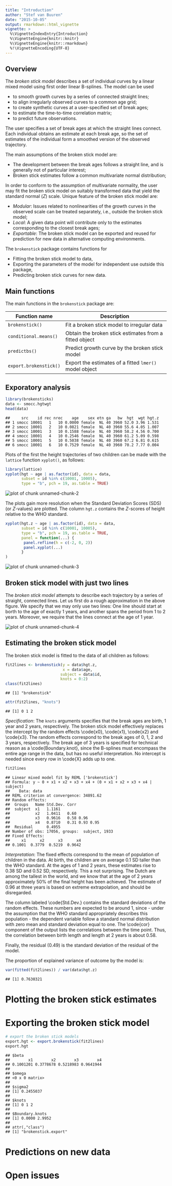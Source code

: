 ```yaml
---
title: "Introduction"
author: "Stef van Buuren"
date: "2015-10-05"
output: rmarkdown::html_vignette
vignette: >
  %\VignetteIndexEntry{Introduction}
  %\VignetteEngine{knitr::knitr}
  %\VignetteEngine{knitr::rmarkdown}
  %!\VignetteEncoding{UTF-8}
---
```


## Overview

The *broken stick model* describes a set of individual curves by a linear mixed model using first order linear B-splines. The model can be used

- to smooth growth curves by a series of connected straight lines;
- to align irregularly observed curves to a common age grid;
- to create synthetic curves at a user-specified set of break ages;
- to estimate the time-to-time correlation matrix;
- to predict future observations.

The user specifies a set of break ages at which the straight lines connect. Each individual obtains an estimate at each break age, so the set of estimates of the individual form a smoothed version of the observed trajectory. 

The main assumptions of the broken stick model are: 

- The development between the break ages follows a straight line, and is generally not of particular interest;
- Broken stick estimates follow a common multivariate normal distribution;

In order to conform to the assumption of multivariate normality, the user may fit the broken stick model on suitably transformed data that yield the standard normal ($Z$) scale. Unique feature of the broken stick model are:

- *Modular*: Issues related to nonlinearities of the growth curves in the observed scale can be treated separately, i.e., outside the broken stick model;
- *Local*: A given data point will contribute only to the estimates corresponding to the closest break ages;
- *Exportable*: The broken stick model can be exported and reused for prediction for new data in alternative computing environments.

The `brokenstick` package contains functions for

- Fitting the broken stick model to data, 
- Exporting the parameters of the model for independent use outside this package,
- Predicting broken stick curves for new data.

## Main functions

The main functions in the `brokenstick` package are:

Function name        | Description
---------------------|---------------------------------
`brokenstick()`      | Fit a broken stick model to irregular data
`conditional.means()` | Obtain the broken stick estimates from a fitted object
`predictbs()`          | Predict growth curve by the broken stick model
`export.brokenstick()` | Export the estimates of a fitted `lmer()` model object

## Exporatory analysis


```r
library(brokensticks)
data <- smocc.hgtwgt
head(data)
```

```
##     src    id rec nrec    age    sex etn ga   bw  hgt  wgt hgt.z
## 1 smocc 10001   1   10 0.0000 female  NL 40 3960 52.0 3.96 1.531
## 2 smocc 10001   2   10 0.0821 female  NL 40 3960 55.6 4.05 1.007
## 3 smocc 10001   3   10 0.1588 female  NL 40 3960 58.2 4.56 0.700
## 4 smocc 10001   4   10 0.2546 female  NL 40 3960 61.2 5.09 0.598
## 5 smocc 10001   5   10 0.5038 female  NL 40 3960 67.2 6.81 0.615
## 6 smocc 10001   6   10 0.7529 female  NL 40 3960 70.2 7.77 0.004
```

Plots of the first the height trajectories of two children can be made with the `lattice` function `xyplot()`, as follows:


```r
library(lattice)
xyplot(hgt ~ age | as.factor(id), data = data, 
	   subset = id %in% c(10001, 10005), 
	   type = "b", pch = 19, as.table = TRUE)
```

![plot of chunk unnamed-chunk-2](figure/unnamed-chunk-2-1.png) 

The plots gain more resolution when the Standard Deviation Scores (SDS) (or $Z$-values) are plotted. The column `hgt.z` contains the $Z$-scores of height relative to the WHO standard.


```r
xyplot(hgt.z ~ age | as.factor(id), data = data, 
	   subset = id %in% c(10001, 10005), 
	   type = "b", pch = 19, as.table = TRUE,
	   panel = function(...) {
	   	panel.refline(h = c(-2, 0, 2))
	   	panel.xyplot(...)
	   }
)
```

![plot of chunk unnamed-chunk-3](figure/unnamed-chunk-3-1.png) 


## Broken stick model with just two lines

The *broken stick model* attempts to describe each trajectory by a series of straight, connected lines. Let us first do a rough approximation in the above figure. We specify that we may only use two lines: One line should start at borth to the age of exactly 1 years, and another spans the period from 1 to 2 years. Moreover, we require that the lines connect at the age of 1 year. 

![plot of chunk unnamed-chunk-4](figure/unnamed-chunk-4-1.png) 

## Estimating the broken stick model 

The broken stick model is fitted to the data of all children as follows:


```r
fit2lines <- brokenstick(y = data$hgt.z, 
					     x = data$age,
						subject = data$id,
						knots = 0:2)
class(fit2lines)
```

```
## [1] "brokenstick"
```

```r
attr(fit2lines, "knots")
```

```
## [1] 0 1 2
```

*Specification*: The `knots` arguments specifies that the break ages are birth, 1 year and 2 years, respectively. The broken stick model effectively replaces the intercept by the random effects \code{x0}, \code{x1}, \code{x2} and \code{x3}. The random effects correspond to the break ages of 0, 1, 2 and 3 years, respectively. The break age of 3 years is specified for technical reason as a \code{Boundary.knot}, since the B-splines must encompass the entire age range in the data, but has no useful interpretation. No intercept is needed since every row in \code{X} adds up to one.


```r
fit2lines
```

```
## Linear mixed model fit by REML ['brokenstick']
## Formula: y ~ 0 + x1 + x2 + x3 + x4 + (0 + x1 + x2 + x3 + x4 | subject)
##    Data: data
## REML criterion at convergence: 34891.62
## Random effects:
##  Groups   Name Std.Dev. Corr          
##  subject  x1   1.1161                 
##           x2   1.0411   0.60          
##           x3   0.9616   0.58 0.96     
##           x4   0.8710   0.31 0.93 0.95
##  Residual      0.4955                 
## Number of obs: 17056, groups:  subject, 1933
## Fixed Effects:
##     x1      x2      x3      x4  
## 0.1001  0.3779  0.5219  0.9642
```

*Interpretation*: The fixed effects correspond to the mean of population of children in the data. At birth, the children are on average 0.1 SD taller than the WHO standard. At the ages of 1 and 2 years, these estimates rise to 0.38 SD and 0.52 SD, respectively. This a not surprising. The Dutch are among the tallest in the world, and we know that at the age of 2 years approximately 50% of the final height has been achieved. The estimate of 0.96 at three years is based on extreme extrapolation, and should be disregarded.

The column labeled \code{Std.Dev.} contains the standard deviations of the random effects. These numbers are expected to be around 1, since - under the assumption that the WHO standard appropriately describes this population - the dependent variable follow a standard normal distribution with zero mean and standard deviation equal to one. The \code{cor} component of the output lists the correlations between the time point. Thus, the correlation between birth length and length at 2 years is about 0.58. 

Finally, the residual (0.49) is the standard deviation of the residual of the model. 

The proportion of explained variance of outcome by the model is:


```r
var(fitted(fit2lines)) / var(data$hgt.z)
```

```
## [1] 0.7630321
```

# Plotting the broken stick estimates



# Exporting the broken stick model


```r
# export the broken stick models
export.hgt <- export.brokenstick(fit2lines)
export.hgt
```

```
## $beta
##        x1        x2        x3        x4 
## 0.1001201 0.3778678 0.5218983 0.9641944 
## 
## $omega
## <0 x 0 matrix>
## 
## $sigma2
## [1] 0.2455037
## 
## $knots
## [1] 0 1 2
## 
## $Boundary.knots
## [1] 0.0000 2.9952
## 
## attr(,"class")
## [1] "brokenstick.export"
```


# Predictions on new data


# Open issues




